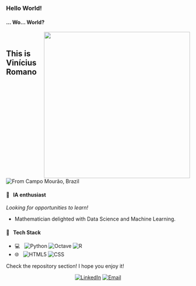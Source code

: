 ### Hello World!
#### ... Wo... World?

[<img align="right" width="400" src="https://github-readme-stats.vercel.app/api?username=mdcdxcvi&show_icons=true"/>](https://github.com/mdcdxcvi/)
<br />

## This is Vinícius Romano
![From Campo Mourão, Brazil](https://img.shields.io/badge/-From%20Campo%20Mourão,%20Paraná%20--%20Brazil-333333?style=flat&logo=brazil)

#### 🎯 &nbsp; IA enthusiast
*Looking for opportunities to learn!*
- Mathematician delighted with Data Science and Machine Learning.

#### 📌 &nbsp; Tech Stack

- 💻 &nbsp;
  ![Python](https://img.shields.io/badge/-Python-333333?style=flat&logo=python)
  ![Octave](https://img.shields.io/badge/-Matlab-333333?style=flat&logo=Octave)
  ![R](https://img.shields.io/badge/-R-333333?style=flat&logo=R)
- 🌐 &nbsp;
  ![HTML5](https://img.shields.io/badge/-HTML5-333333?style=flat&logo=HTML5)
  ![CSS](https://img.shields.io/badge/-CSS-333333?style=flat&logo=CSS3&logoColor=1572B6)
  
Check the repository section! I hope you enjoy it! <br>

<p align="center">
<a href="https://www.linkedin.com/in/vin%C3%ADcius-oliveira-romano-da-silva-5102a3102/"><img alt="LinkedIn" src="https://img.shields.io/badge/LinkedIn-Vinícius%20Romano-blue?style=flat-square&logo=linkedin"></a>
<a href="mailto:mdcdxcvi@gmail.com"><img alt="Email" src="https://img.shields.io/badge/Email-mdcdxcvi@gmail.com-blue?style=flat-square&logo=gmail"></a>
</p>
